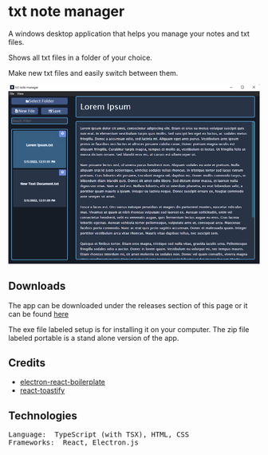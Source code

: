 # txt note manager

A windows desktop application that helps you manage your notes and txt files. 

Shows all txt files in a folder of your choice. 

Make new txt files and easily switch between them.

![preview](https://github.com/ReStartQ/txt-note-manager/blob/master/preview/Preview.png)

## Downloads
The app can be downloaded under the releases section of this page or it can be found [here](https://github.com/ReStartQ/txt-note-manager/releases)

The exe file labeled setup is for installing it on your computer. The zip file labeled portable is a stand alone version of the app.

## Credits

- [electron-react-boilerplate](https://github.com/electron-react-boilerplate/electron-react-boilerplate)
- [react-toastify](https://github.com/fkhadra/react-toastify)

## Technologies
<pre>
Language:  TypeScript (with TSX), HTML, CSS
Frameworks:  React, Electron.js
</pre>
